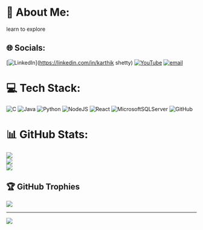 # 💫 About Me:
learn to explore


## 🌐 Socials:
[![LinkedIn](https://img.shields.io/badge/LinkedIn-%230077B5.svg?logo=linkedin&logoColor=white)](https://linkedin.com/in/karthik shetty) [![YouTube](https://img.shields.io/badge/YouTube-%23FF0000.svg?logo=YouTube&logoColor=white)](https://youtube.com/@TechSnicker) [![email](https://img.shields.io/badge/Email-D14836?logo=gmail&logoColor=white)](mailto:shettykarthik@gmail.com) 

# 💻 Tech Stack:
![C](https://img.shields.io/badge/c-%2300599C.svg?style=flat&logo=c&logoColor=white) ![Java](https://img.shields.io/badge/java-%23ED8B00.svg?style=flat&logo=openjdk&logoColor=white) ![Python](https://img.shields.io/badge/python-3670A0?style=flat&logo=python&logoColor=ffdd54) ![NodeJS](https://img.shields.io/badge/node.js-6DA55F?style=flat&logo=node.js&logoColor=white) ![React](https://img.shields.io/badge/react-%2320232a.svg?style=flat&logo=react&logoColor=%2361DAFB) ![MicrosoftSQLServer](https://img.shields.io/badge/Microsoft%20SQL%20Server-CC2927?style=flat&logo=microsoft%20sql%20server&logoColor=white) ![GitHub](https://img.shields.io/badge/github-%23121011.svg?style=flat&logo=github&logoColor=white)
# 📊 GitHub Stats:
![](https://github-readme-stats.vercel.app/api?username=karthik2006-pro&theme=onedark&hide_border=false&include_all_commits=true&count_private=true)<br/>
![](https://nirzak-streak-stats.vercel.app/?user=karthik2006-pro&theme=onedark&hide_border=false)<br/>
![](https://github-readme-stats.vercel.app/api/top-langs/?username=karthik2006-pro&theme=onedark&hide_border=false&include_all_commits=true&count_private=true&layout=compact)

## 🏆 GitHub Trophies
![](https://github-profile-trophy.vercel.app/?username=karthik2006-pro&theme=radical&no-frame=false&no-bg=true&margin-w=4)

---
[![](https://visitcount.itsvg.in/api?id=karthik2006-pro&icon=0&color=0)](https://visitcount.itsvg.in)

<!-- Proudly created with GPRM ( https://gprm.itsvg.in ) -->
